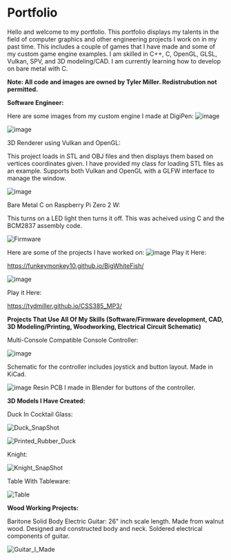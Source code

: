 # Portfolio
Hello and welcome to my portfolio. This portfolio displays my talents in the field of computer graphics and other engineering projects I work on in my past time. 
This includes a couple of games that I have made and some of my custom game engine examples. I am skilled in C++, C, OpenGL, GLSL, Vulkan, SPV, and 3D modeling/CAD. I am currently learning how to develop on bare metal with C.

**Note: All code and images are owned by Tyler Miller. Redistrubution not permitted.**

**Software Engineer:**

Here are some images from my custom engine I made at DigiPen:
![image](https://github.com/tydmiller/Portfolio/assets/70169338/9c00b695-8bd8-4337-85d2-16552f3c7125)

![image](https://github.com/tydmiller/Portfolio/assets/70169338/26c74675-9e25-491a-b114-7a75fd2c168e)

3D Renderer using Vulkan and OpenGL:

This project loads in STL and OBJ files and then displays them based on vertices coordinates given. I have provided my class for loading STL files as an example. Supports both Vulkan and OpenGL with a GLFW interface to manage the window.

![image](https://github.com/tydmiller/Portfolio/assets/70169338/cc21c805-8384-465a-8ef0-d9835dca59cb)

Bare Metal C on Raspberry Pi Zero 2 W:

This turns on a LED light then turns it off. This was acheived using C and the BCM2837 assembly code.

![Firmware](https://github.com/user-attachments/assets/09b9f42d-1b8f-4728-949c-bcb4b6bac192)

Here are some of the projects I have worked on:
![image](https://github.com/tydmiller/Portfolio/assets/70169338/f40f322e-9ee3-4198-8782-7342e3ba951f)
Play it Here:

https://funkeymonkey10.github.io/BigWhiteFish/

![image](https://github.com/tydmiller/Portfolio/assets/70169338/cfa57007-2707-484a-b6ff-9a235c65e040)

Play it Here:

https://tydmiller.github.io/CSS385_MP3/

**Projects That Use All Of My Skills (Software/Firmware development, CAD, 3D Modeling/Printing, Woodworking, Electrical Circuit Schematic)**

Multi-Console Compatible Console Controller:

![image](https://github.com/user-attachments/assets/4cc435e3-b471-4fc6-a15c-9c00255b6331)

Schematic for the controller includes joystick and button layout. Made in KiCad.

![image](https://github.com/user-attachments/assets/2133e2d1-c5c5-4391-89cf-700743f8174b)
Resin PCB I made in Blender for buttons of the controller.

**3D Models I Have Created:**

Duck In Cocktail Glass:

![Duck_SnapShot](https://github.com/tydmiller/Portfolio/assets/70169338/5d6fa22b-cbb7-44f6-9c6b-87693fa1262e)

![Printed_Rubber_Duck](https://github.com/tydmiller/Portfolio/assets/70169338/37120333-b611-4aad-aed6-b944aeaad096)


Knight:

![Knight_SnapShot](https://github.com/tydmiller/Portfolio/assets/70169338/9f97a4e6-0a72-473f-8878-b67db7ca9d68)

Table With Tableware:

![Table](https://github.com/tydmiller/Portfolio/assets/70169338/c46549c9-48fb-4387-9e03-6c72400ff048)

**Wood Working Projects:**

Baritone Solid Body Electric Guitar:
26" inch scale length. Made from walnut wood. Designed and constructed body and neck. Soldered electrical components of guitar.

![Guitar_I_Made](https://github.com/user-attachments/assets/c8f7be39-17bc-4a7a-8b1f-c429ae7b5a1a)


